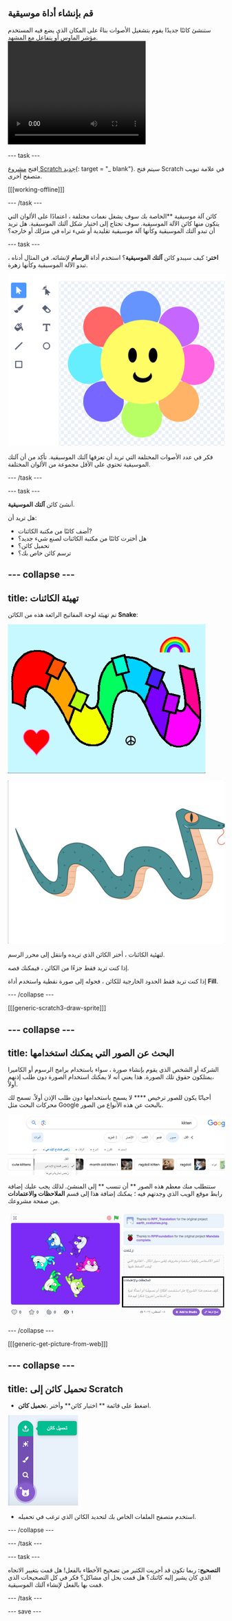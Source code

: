 ## قم بإنشاء أداة موسيقية

<div style="display: flex; flex-wrap: wrap">
<div style="flex-basis: 200px; flex-grow: 1; margin-right: 15px;">
ستنشئ كائنًا جديدًا يقوم بتشغيل الأصوات بناءً على المكان الذي يضع فيه المستخدم مؤشر الماوس أو يتفاعل مع المشهد.
</div>
<div>
 <video width="320" height="240" controls>
  <source src="images/step-2-demo.mp4" type="video/mp4">
  متصفحك لا يدعم فيديو mp4.
</video> 
</div>
</div>

--- task ---

افتح [مشروع Scratch جديد](http://rpf.io/scratch-new){: target = "_ blank"}. سيتم فتح Scratch في علامة تبويب متصفح أخرى.

[[[working-offline]]]

--- /task ---

كائن </strong>آلة موسيقية **الخاصة بك سوف يشغل نغمات مختلفة ، اعتمادًا على الألوان التي يتكون منها كائن الآلة الموسيقية. سوف تحتاج إلى اختيار شكل آلتك الموسيقية. هل تريد أن تبدو آلتك الموسيقية وكأنها آلة موسيقية تقليدية أو شيء تراه في منزلك أو خارجه؟</p>

--- task ---

**اختر:** كيف سيبدو كائن **آلتك الموسيقية**؟ استخدم أداة **الرسام** لإنشائه. في المثال أدناه ، تبدو الآلة الموسيقية وكأنها زهرة.

![كائن على شكل زهرة بتلات(تاجي) مختلفة الألوان.](images/flower.png)

فكر في عدد الأصوات المختلفة التي تريد أن تعزفها آلتك الموسيقية. تأكد من أن آلتك الموسيقية تحتوي على الأقل مجموعة من الألوان المختلفة.

--- /task ---

--- task ---

أنشئ كائن **آلتك الموسيقية**.

هل تريد أن:
- أضف كائنًا من مكتبة الكائنات?
- هل أخترت كائنًا من مكتبة الكائنات لصنع شيء جديد؟
- تحميل كائن؟
- ترسم كائن خاص بك؟

--- collapse ---
---
title: تهيئة الكائنات
---

تم تهيئة لوحة المفاتيح الرائعة هذه من الكائن **Snake**:

![مثال رائع على لوحة المفاتيح.](images/groovy-keyboard.png)

![كائن الافعى Scratch.](images/snake-sprite.png)

لتهئية الكائنات ، أختر الكائن الذي تريده وانتقل إلى محرر الرسم.

إذا كنت تريد فقط جزءًا من الكائن ، فيمكنك قصه.

إذا كنت تريد فقط الحدود الخارجية للكائن ، فحوله إلى صورة نقطية واستخدم أداة **Fill**.

--- /collapse ---

[[[generic-scratch3-draw-sprite]]]

--- collapse ---
---
title: البحث عن الصور التي يمكنك استخدامها
---

الشركة أو الشخص الذي يقوم بإنشاء صورة ، سواء باستخدام برامج الرسوم أو الكاميرا ،يمتلكون حقوق تلك الصورة. هذا يعني أنه لا يمكنك استخدام الصورة دون طلب إذنهم أولاً.

أحيانًا يكون للصور ترخيص **** لا يسمح باستخدامها دون طلب الإذن أولاً. تسمح لك محركات البحث مثل Google بالبحث عن هذه الأنواع من الصور.

![ابحث عن صور لقطط مع تحديد رخصة المشاع الإبداعي.](images/google-search.png)

ستتطلب منك معظم هذه الصور ** أن تنسب ** إلى المنشئ. لذلك يجب عليك إضافة رابط موقع الويب الذي وجدتهم فيه ؛ يمكنك إضافة هذا إلى قسم **الملاحظات والاعتمادات** من صفحة مشروعك.

![تمييز صفحة المشروع Scratch بمربع "الملاحظات والاعتمادات".](images/project-page.png)

--- /collapse ---

[[[generic-get-picture-from-web]]]

--- collapse ---
---
title: تحميل كائن إلى Scratch
---

- اضغط على قائمة ** اختيار كائن** وأختر ،**تحميل كائن**.

![قائمة "اختيار كائن" مع تحديد "تحميل كائن".](images/upload-sprite.png)

- استخدم متصفح الملفات الخاص بك لتحديد الكائن الذي ترغب في تحميله.

--- /collapse ---

--- /task ---

--- task ---

**التصحيح:** ربما تكون قد أجريت الكثير من تصحيح الأخطاء بالفعل! هل قمت بتغيير الاتجاه الذي كان يشير إليه كائنك؟ هل قمت بحل أي مشاكل؟ فكر في كل التصحيحات الذي قمت بها بالفعل لإنشاء آلتك الموسيقية.

--- /task ---


--- save ---
